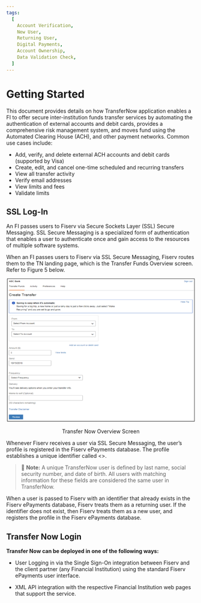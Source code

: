 ```yaml
---
tags:
  [
    Account Verification,
    New User,
    Returning User,
    Digital Payments,
    Account Ownership,
    Data Validation Check,
  ]
---
```


# Getting Started

This document provides details on how TransferNow application enables a FI to offer secure inter-institution funds transfer services by automating the authentication of external accounts and debit cards, provides a comprehensive risk management system, and moves fund using the Automated Clearing House (ACH), and other payment networks. Common use cases include:

- Add, verify, and delete external ACH accounts and debit cards (supported by Visa)
- Create, edit, and cancel one-time scheduled and recurring transfers
- View all transfer activity
- Verify email addresses
- View limits and fees
- Validate limits

## SSL Log-In

An FI passes users to Fiserv via Secure Sockets Layer (SSL) Secure Messaging. SSL Secure Messaging is a specialized form of authentication that enables a user to authenticate once and gain access to the resources of multiple software systems.

When an FI passes users to Fiserv via SSL Secure Messaging, Fiserv routes them to the TN landing page, which is the Transfer Funds Overview screen. Refer to Figure 5 below.

<!-- align: center -->

![Image centering](../assets/images/TransferNowOverview.png "Image centering")

<p style="text-align:center">Transfer Now Overview Screen</p>

Whenever Fiserv receives a user via SSL Secure Messaging, the user’s profile is registered in the Fiserv ePayments database. The profile establishes a unique identifier called <>.

<!-- theme: info -->

> :memo: **Note:** A unique TransferNow user is defined by last name, social security number, and date of birth. All users with matching information for these fields are considered the same user in TransferNow.

When a user is passed to Fiserv with an identifier that already exists in the Fiserv ePayments database, Fiserv treats them as a returning user. If the identifier does not exist, then Fiserv treats them as a new user, and registers the profile in the Fiserv ePayments database.

## Transfer Now Login

**Transfer Now can be deployed in one of the following ways:**

- User Logging in via the Single Sign-On integration between Fiserv and the client partner (any Financial Institution) using the standard Fiserv ePayments user interface.

- XML API integration with the respective Financial Institution web pages that support the service.
